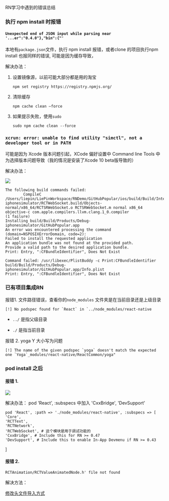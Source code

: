 RN学习中遇到的错误总结

### 执行 npm install 时报错

#### `Unexpected end of JSON input while parsing near '...er":"0.4.0"},"bin":{"'`

本地有`package.json`文件，执行 npm install 报错，或者clone 的项目执行npm install 也报同样的错误, 可能是因为缓存导致，

解决办法：

1. 设置镜像源，以前可能大部分都是用的淘宝

	```
	npm set registry https://registry.npmjs.org/
	```

2. 清除缓存

	```
	npm cache clean –force
	```

3. 如果提示失败，使用`sudo`
	
	```
	sudo npm cache clean --force
	```
	
	
	
### `xcrun: error: unable to find utility "simctl", not a developer tool or in PATH`

可能是因为 Xcode 版本问题引起，XCode 偏好设置中 Command line Tools 中为选择版本问题导致（我的情况是安装了Xcode 10 beta版导致的）

解决办法：

![](https://ws3.sinaimg.cn/large/006tNbRwly1fut616x7ivj31840uc77y.jpg)


```
The following build commands failed:
        CompileC /Users/liepin/LiePinWorkspace/RNDemo/GitHubPopular/ios/build/Build/Intermediates.noindex/RCTWebSocket.build/Debug-iphonesimulator/RCTWebSocket.build/Objects-normal/x86_64/RCTSRWebSocket.o RCTSRWebSocket.m normal x86_64 objective-c com.apple.compilers.llvm.clang.1_0.compiler
(1 failure)
Installing build/Build/Products/Debug-iphonesimulator/GitHubPopular.app
An error was encountered processing the command (domain=NSPOSIXErrorDomain, code=2):
Failed to install the requested application
An application bundle was not found at the provided path.
Provide a valid path to the desired application bundle.
Print: Entry, ":CFBundleIdentifier", Does Not Exist

Command failed: /usr/libexec/PlistBuddy -c Print:CFBundleIdentifier build/Build/Products/Debug-iphonesimulator/GitHubPopular.app/Info.plist
Print: Entry, ":CFBundleIdentifier", Does Not Exist

```


### 已有项目集成RN


报错1. 文件路径错误，查看你的`node_modules` 文件夹是在当前目录还是上级目录

	[!] No podspec found for `React` in `../node_modules/react-native

- `../` 是指父级目录
	
- `./` 是指当前目录
	
	
报错 2. yoga Y 大小写为问题

	[!] The name of the given podspec `yoga` doesn't match the expected one `Yoga`_modules/react-native/ReactCommon/yoga"


### pod install 之后

#### 报错 1. 

![](https://ws2.sinaimg.cn/large/006tNbRwly1fuwfgkx6z1j31kw10nu0x.jpg)

解决办法： pod 'React', :subspecs 中加入 'CxxBridge', 'DevSupport'
	
	pod 'React', :path => './node_modules/react-native', :subspecs => [
    'Core',
    'RCTText',
    'RCTNetwork',
    'RCTWebSocket', # 这个模块是用于调试功能的
    'CxxBridge', # Include this for RN >= 0.47
    'DevSupport', # Include this to enable In-App Devmenu if RN >= 0.43
]


#### 报错 2. 

`RCTAnimation/RCTValueAnimatedNode.h' file not found`

解决方法：

[修改头文件导入方式](https://github.com/facebook/react-native/issues/13198)
